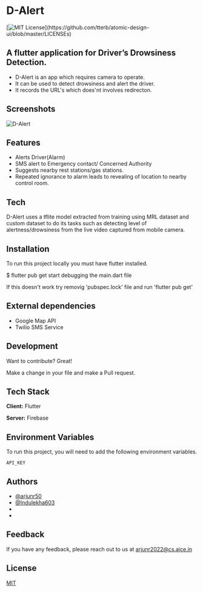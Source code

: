 # D-Alert
[![MIT License](https://img.shields.io/apm/l/atomic-design-ui.svg?)](https://github.com/tterb/atomic-design-ui/blob/master/LICENSEs)
## A flutter application for Driver’s Drowsiness Detection.
- D-Alert is an app which requires camera to operate. 
- It can be used to detect drowsiness and alert the driver. 
- It records the URL's which does'nt involves redirecton.

## Screenshots
![D-Alert](https://drive.google.com/uc?export=view&id=1NA_KXmzcgo-Xvg4c9usBHJUEI4IOR_hV)


## Features

- Alerts Driver(Alarm)
- SMS alert to Emergency contact/ Concerned Authority
- Suggests nearby rest stations/gas stations.
- Repeated ignorance to alarm leads to revealing of location to nearby control room.

## Tech

D-Alert uses a tflite model extracted from training using MRL dataset and custom dataset to do its tasks such as detecting level of alertness/drowsiness from the live video captured from mobile camera.

## Installation
 To run this project locally you must have flutter installed.

$ flutter pub get
start debugging the main.dart file

If this doesn't work try removig 'pubspec.lock' file and run 'flutter pub get'
## External dependencies

- Google Map API
- Twilio SMS Service

## Development

Want to contribute? Great!

Make a change in your file and make a Pull request.


## Tech Stack

**Client:** Flutter

**Server:** Firebase


## Environment Variables

To run this project, you will need to add the following environment variables.

`API_KEY`

## Authors

- [@arjunr50](https://github.com/arjunr50)
- [@Indulekha603](https://github.com/Indulekha603)
- 
-


## Feedback

If you have any feedback, please reach out to us at arjunr2022@cs.ajce.in


## License

[MIT](https://choosealicense.com/licenses/mit/)

